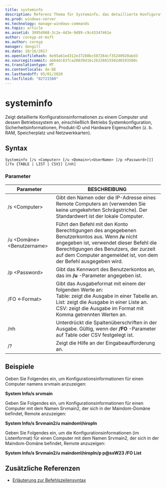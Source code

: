 ```yaml
---
title: systeminfo
description: Referenz Thema für Systeminfo, das detaillierte Konfigurationsinformationen zu einem Computer und dessen Betriebssystem anzeigt, einschließlich Betriebs Systemkonfiguration, Sicherheitsinformationen, Produkt-ID und Hardware Eigenschaften (z. b. RAM, Speicherplatz und Netzwerkkarten).
ms.prod: windows-server
ms.technology: manage-windows-commands
ms.topic: article
ms.assetid: 39954968-3c2e-4d3e-9d89-c9c43347461e
author: coreyp-at-msft
ms.author: coreyp
manager: dongill
ms.date: 10/16/2017
ms.openlocfilehash: 6e95a61e4312e37288bc587264cf35240920abd3
ms.sourcegitcommit: ab64dc83fca28039416c26226815502d0193500c
ms.translationtype: MT
ms.contentlocale: de-DE
ms.lasthandoff: 05/01/2020
ms.locfileid: "82721580"
---
```

# <a name="systeminfo"></a>systeminfo

Zeigt detaillierte Konfigurationsinformationen zu einem Computer und dessen Betriebssystem an, einschließlich Betriebs Systemkonfiguration, Sicherheitsinformationen, Produkt-ID und Hardware Eigenschaften (z. b. RAM, Speicherplatz und Netzwerkkarten).



## <a name="syntax"></a>Syntax

```
Systeminfo [/s <Computer> [/u <Domain>\<UserName> [/p <Password>]]] [/fo {TABLE | LIST | CSV}] [/nh]
```

### <a name="parameters"></a>Parameter

|Parameter|BESCHREIBUNG|
|---------|-----------|
|/s \<Computer>|Gibt den Namen oder die IP-Adresse eines Remote Computers an (verwenden Sie keine umgekehrten Schrägstriche). Der Standardwert ist der lokale Computer.|
|/u \<Domäne>\<Benutzername>|Führt den Befehl mit den Konto Berechtigungen des angegebenen Benutzerkontos aus. Wenn **/u** nicht angegeben ist, verwendet dieser Befehl die Berechtigungen des Benutzers, der zurzeit auf dem Computer angemeldet ist, von dem der Befehl ausgegeben wird.|
|/p \<Password>|Gibt das Kennwort des Benutzerkontos an, das im **/u** -Parameter angegeben ist.|
|/FO \<-Format>|Gibt das Ausgabeformat mit einem der folgenden Werte an:</br>Table: zeigt die Ausgabe in einer Tabelle an.</br>List: zeigt die Ausgabe in einer Liste an.</br>CSV: zeigt die Ausgabe im Format mit Komma getrennten Werten an.|
|/nh|Unterdrückt die Spaltenüberschriften in der Ausgabe. Gültig, wenn der **/FO** -Parameter auf Table oder CSV festgelegt ist.|
|/?|Zeigt die Hilfe an der Eingabeaufforderung an.|

## <a name="examples"></a>Beispiele

Geben Sie Folgendes ein, um Konfigurationsinformationen für einen Computer namens srvmain anzuzeigen:

**System Info/s srvmain**

Geben Sie Folgendes ein, um Konfigurationsinformationen für einen Computer mit dem Namen Srvmain2, der sich in der Maindom-Domäne befindet, Remote anzuzeigen:

**System Info/s Srvmain2/u maindom\hiropln**

Geben Sie Folgendes ein, um die Konfigurationsinformationen (im Listenformat) für einen Computer mit dem Namen Srvmain2, der sich in der Maindom-Domäne befindet, Remote anzuzeigen:

**System Info/s Srvmain2/u maindom\hiropln/p p@ssW23 /FO List**

## <a name="additional-references"></a>Zusätzliche Referenzen

- [Erläuterung zur Befehlszeilensyntax](command-line-syntax-key.md)